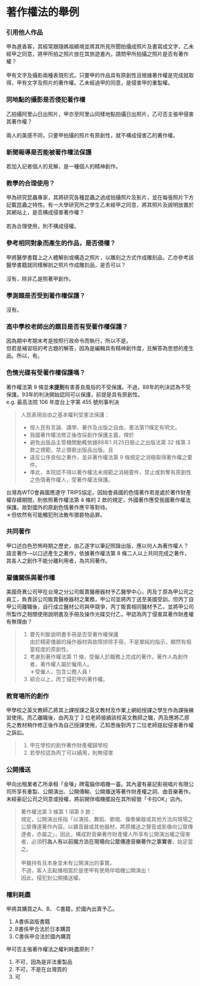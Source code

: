 # 著作權法的舉例

### 引用他人作品

甲為進香客，其經常跟隨媽祖繞境並將其所見所聞拍攝成照片及書寫成文字，乙未經甲之同意，將甲所拍之照片放在其旅遊書內，請問甲所拍攝之照片是否有著作權？\
\
甲有文字及攝影兩種表現形式。只要甲的作品具有原創性且根據著作權是完成就取得，甲有文字及照片的著作權。乙未經過甲的同意，是侵害甲的重製權。

### 同地點的攝影是否侵犯著作權

乙拍攝阿里山日出照片，甲亦至阿里山同樣地點拍攝日出照片，乙可否主張甲侵害其著作權？\
\
兩人的美感不同，只要甲拍攝的照片有原創性，就不構成侵害乙的著作權。

### 新聞報導是否能被著作權法保護

若加入記者個人的見解，是一種個人的精神創作。

### 教學的合理使用？

甲為研究昆蟲專家，其將研究各種昆蟲之過成拍攝照片及影片，並在每張照片下方記載昆蟲之特性。有一大學研究所之學生乙未經甲之同意，將其照片及說明放置於其網站上，是否構成侵害著作權？\
\
若為合理使用，則不構成侵權。

### 參考相同對象而產生的作品，是否侵權？

甲將醫學書籍上之人體解剖或構造之照片，以雕刻之方式作成雕刻品，乙亦參考該醫學書籍就同樣解剖之照片作成雕刻品，是否可以？\
\
沒有，除非乙是照著甲創作。

### 學測題是否受到著作權保護？

沒有。

### 高中學校老師出的題目是否有受著作權保護？

因為期中考期末考是按照行政命令而執行，所以不是。\
但若是補習班的考古題的解答，因為是編輯具有精神創作度，且解答為思想的產生品。所以，有。

### 色情光碟有受著作權保護嗎？

著作權法第 9 條並**未提到**有害善良風俗的不受保護。不過，88年的判決認為不受保護。93年的判決開始認同可以保護，前提是具有原創性。\
e.g. 最高法院 106 年度台上字第 455 號刑事判決

> 人民表現自由之基本權利受憲法保護：&#x20;
>
> * 按人民有言論、講學、著作及出版之自由，憲法第11條定有明文。
> * 我國著作權法修正後改採創作保護主義，俾於
> * 避免出版品主管機關動輒依據88年1 月25日廢止之出版法第 32 條第 3 款之規範，禁止猥褻出版品出版。且
> * 違反公序良俗之著作，並非著作權法第 9 條規定之消極取得著作權之要件。
> * 準此，本院認不得以著作權法未規範之消極要件，禁止或剝奪有原創性之色情著作權人，受著作權法保護。

台灣為WTO會員國應遵守 TRIPS協定。因始會員國的色情著作若是處於著作財產權存續期間，則依照著作權法第 4 條的 2 款的規定，外國著作應受我國著作權法保護。故對國外的原創色情著作應平等對待。\
＊但依然有可能觸犯刑法散布猥褻物品罪。

### 共同著作

甲口述白色恐怖時期之歷史，由乙逐字以筆記照錄出版，應以何人為著作權人？\
語言著作—以口述產生之著作，依據著作權法第 8 條二人以上共同完成之著作，其各人之創作不能分離利用者，為共同著作。

### 雇傭關係與著作權

美國奇異公司甲在台灣之分公司販賣醫療器材予乙醫學中心，丙及丁原為甲公司之員工，負責該公司販賣醫療器材之業務，甲公司並將丙丁送至美國受訓。但丙丁自甲公司離職後，自行成立醫材公司與甲競爭，丙丁販賣相同醫材予乙，並將甲公司所製作之相關使用說明書及手冊及操作光碟交付乙，甲認為丙丁侵害其著作財產權有無理由？

> 1. 要先判斷說明書手冊是否受著作權保護\
>    由於精密儀器的操作器材與故障排除手冊，不是單純的指示，顯然有相當程度的原創性。
> 2. 考慮到著作權法第 11 條，受僱人於職務上完成的著作，著作人為創作者，著作權人屬於僱用人。\
>    ＊受僱人，包含公務人員！
> 3. 綜合以上，丙丁侵犯甲的著作權。

### 教育場所的創作

甲學校之英文教師乙將其上課授課之英文教材及作業上網給授課之學生作為課後練習使用。而乙離職後，由丙及丁 2 位老師接續該校英文教師之職，丙及應將乙原先之教材稍作修正後作為自己授課使用，乙知悉後對丙丁二位老師提起侵害著作權之訴訟。

> 1. 甲在學校的創作著作財產權歸學校
> 2. 若學校認為丙丁可以續用，則無侵害

### 公開播送

甲向出租業者乙所承租「金嗓」牌電腦伴唱機一臺。其內灌有豪記影視唱片有限公司所享有重製、公開演出、公開傳輸、公開播送等著作財產權之詞、曲音樂著作。未經豪記公司之同意或授權，將前開伴唱機擺設在其所經營「卡拉OK」店內。

> 著作權法第 3 條第 1 項第 9 款：\
> 規定，公開演出係指「以演技、舞蹈、歌唱、彈奏樂器或其他方法向現場之公眾傳達著作內容。以擴音器或其他器材，將原播送之聲音或影像向公眾傳達者，亦屬之」，因此，構成對音樂著作財產權人所享有公開演出權之侵害者，必須**行為人有以前揭方法在現場向公眾傳達音樂著作之事實者**，始足當之。\
> \
> 甲雖持有且本身並未有公開演出的事實。\
> 不過，客人去點播相當於是使甲有使用伴唱機公開演出！\
> 因此，侵犯到公開播送權。

### 權利耗盡

甲將其購買之A、B、 C書籍，於國內出賣予乙。

1. A書係盜版書籍
2. B書係甲合法於日本購買
3. C書係甲合法於國內購買

甲可否主張著作權法之權利耗盡原則？

1. 不可，因為是非法重製品
2. 不可，不是在台灣買的
3. 可
